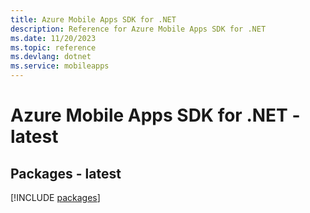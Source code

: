 ```yaml
---
title: Azure Mobile Apps SDK for .NET
description: Reference for Azure Mobile Apps SDK for .NET
ms.date: 11/20/2023
ms.topic: reference
ms.devlang: dotnet
ms.service: mobileapps
---
```

# Azure Mobile Apps SDK for .NET - latest
## Packages - latest
[!INCLUDE [packages](mobile-apps-index.md)]